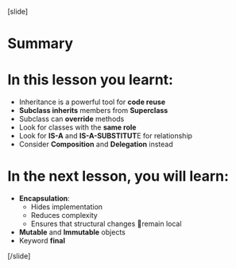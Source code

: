 [slide]
# Summary

# In this lesson you learnt:

- Inheritance is a powerful tool for **code reuse**
- **Subclass inherits** members from **Superclass**
- Subclass can **override** methods
- Look for classes with the **same role**
- Look for **IS-A** and **IS-A-SUBSTITUT**E for relationship
- Consider **Composition** and **Delegation** instead


# In the next lesson, you will learn:

- **Encapsulation**:
    - Hides implementation
    - Reduces complexity
    - Ensures that structural changes remain local
- **Mutable** and **Immutable** objects
- Keyword **final**


[/slide]